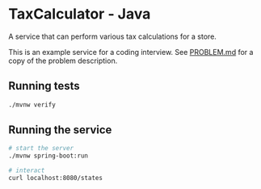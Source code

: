 # TaxCalculator - Java

A service that can perform various tax calculations for a store.

This is an example service for a coding interview. See [PROBLEM.md](./PROBLEM.md) for a copy of the problem description.

## Running tests

```bash
./mvnw verify
```

## Running the service

```bash
# start the server
./mvnw spring-boot:run

# interact
curl localhost:8080/states
```
